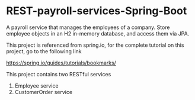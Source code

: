 # REST-payroll-services-Spring-Boot
A payroll service that manages the employees of a company. Store employee objects in an H2 in-memory database, and access them via JPA.

This project is referenced from spring.io, for the complete tutorial on this project, go to the following link

https://spring.io/guides/tutorials/bookmarks/

This project contains two RESTful services

1. Employee service
2. CustomerOrder service




  

